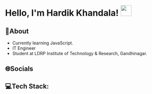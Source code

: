 # Hello, I'm Hardik Khandala! <a> <img src="https://raw.githubusercontent.com/nixin72/nixin72/master/wave.gif" width="35em" height="35em"> </a>

## **💫About**

- Currently learning JavaScript.
- IT Engineer
- Student at LDRP Institute of Technology & Research, Gandhinagar.

## **🌐Socials**


## **💻Tech Stack:**

